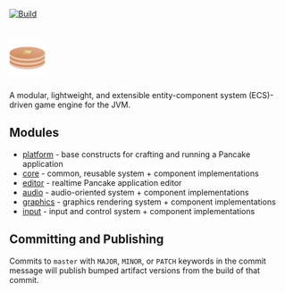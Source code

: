 [![Build](https://github.com/kkorolyov/pancake/workflows/build/badge.svg)](https://github.com/kkorolyov/pancake/actions/workflows/build.yaml)

# ![Pancake](docs/pancake.png)

A modular, lightweight, and extensible entity-component system (ECS)-driven game engine for the JVM.

## Modules

* [platform](platform/README.md) - base constructs for crafting and running a Pancake application
* [core](core/README.md) - common, reusable system + component implementations
* [editor](editor/README.md) - realtime Pancake application editor
* [audio](audio/README.md) - audio-oriented system + component implementations
* [graphics](graphics/README.md) - graphics rendering system + component implementations
* [input](input/README.md) - input and control system + component implementations

## Committing and Publishing

Commits to `master` with `MAJOR`, `MINOR`, or `PATCH` keywords in the commit message will publish bumped artifact versions from the build of that commit.
